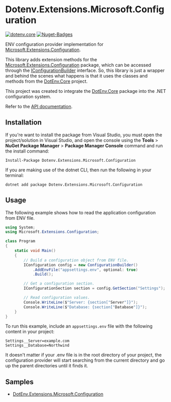 # Dotenv.Extensions.Microsoft.Configuration

[![dotenv.core](https://img.shields.io/badge/.NET%20Standard-2.0-red)](https://github.com/MrDave1999/dotenv.core)
[![Nuget-Badges](https://buildstats.info/nuget/Dotenv.Extensions.Microsoft.Configuration)](https://www.nuget.org/packages/Dotenv.Extensions.Microsoft.Configuration/)

ENV configuration provider implementation for [Microsoft.Extensions.Configuration](https://www.nuget.org/packages/Microsoft.Extensions.Configuration).

This library adds extension methods for the [Microsoft.Extensions.Configuration](https://www.nuget.org/packages/Microsoft.Extensions.Configuration) package, which can be accessed through the [IConfigurationBuilder](https://learn.microsoft.com/en-us/dotnet/api/microsoft.extensions.configuration.iconfigurationbuilder) interface. So, this library is just a wrapper and behind the scenes what happens is that it uses the classes and methods from the [DotEnv.Core](https://github.com/MrDave1999/dotenv.core) project.

This project was created to integrate the [DotEnv.Core](https://www.nuget.org/packages/DotEnv.Core) package into the .NET configuration system.

Refer to the [API documentation](https://mrdave1999.github.io/dotenv.core/api/Microsoft.Extensions.Configuration.html).

## Installation

If you're want to install the package from Visual Studio, you must open the project/solution in Visual Studio, and open the console using the **Tools** > **NuGet Package Manager** > **Package Manager Console** command and run the install command:
```
Install-Package Dotenv.Extensions.Microsoft.Configuration
```
If you are making use of the dotnet CLI, then run the following in your terminal:
```
dotnet add package Dotenv.Extensions.Microsoft.Configuration
```

## Usage

The following example shows how to read the application configuration from ENV file.
```cs
using System;
using Microsoft.Extensions.Configuration;

class Program
{
    static void Main()
    {
        // Build a configuration object from ENV file.
        IConfiguration config = new ConfigurationBuilder()
            .AddEnvFile("appsettings.env", optional: true)
            .Build();

        // Get a configuration section.
        IConfigurationSection section = config.GetSection("Settings");

        // Read configuration values.
        Console.WriteLine($"Server: {section["Server"]}");
        Console.WriteLine($"Database: {section["Database"]}");
    }
}
```
To run this example, include an `appsettings.env` file with the following content in your project:
```.env
Settings__Server=example.com
Settings__Database=Northwind
```
It doesn't matter if your .env file is in the root directory of your project, the configuration provider will start searching from the current directory and go up the parent directories until it finds it.

## Samples

- [DotEnv.Extensions.Microsoft.Configuration](https://github.com/MrDave1999/dotenv.core/tree/master/plugins/Microsoft.Extensions.Config/example)